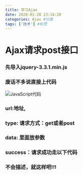```yaml
---
title: 学习Ajax
date: 2020-01-28 13:14:20
categories: Ajax #分类
tags: ['技术'] #标签
---
```

# Ajax请求post接口
### 先导入jquery-3.3.1.min.js
### 废话不多说直接上代码
<!-- more -->
![JavaScript代码](code.png)
### url:地址,
### type: 请求方式：get或者post
### data: 里面放参数
### success：请求成功走以下代码
### 不会描述，就这样吧!!!